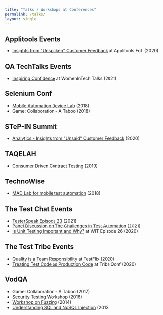 ```yaml
---
title: "Talks / Workshops at Conferences"
permalink: /talks/
layout: single
---
```

## Applitools Events
- [Insights from "Unspoken" Customer Feedback](https://applitools.com/event/insights-from-unspoken-customer-feedback/) at Applitools FoT (2020)

## QA TechTalks Events
- [Inspiring Confidence](https://www.youtube.com/watch?v=j7PulVfBNS4&ab_channel=QATechTalks) at WomenInTech Talks (2021)

## Selenium Conf
- [Mobile Automation Device Lab](https://www.youtube.com/watch?v=FY-5AXyQBl4&feature=youtu.be) (2018)
- Game: Collaboration - A Taboo (2018)

## STeP-IN Summit
- [Analytics - Insights from "Unsaid" Customer Feedback](https://www.youtube.com/watch?v=CCgJBDemNTA) (2020)

## TAQELAH
- [Consumer Driven Contract Testing](https://www.youtube.com/watch?v=CPwjGWRCZk0&ab_channel=Engineers.SG) (2019)

## TechnoWise
- [MAD Lab for mobile test automation](https://www.meetup.com/TechnoWise/events/250127214/) (2018)

## The Test Chat Events
- [TesterSpeak Episode 23](https://www.youtube.com/watch?v=sJi-byIFM3M) (2021)
- [Panel Discussion on The Challenges in Test Automation](https://www.youtube.com/watch?v=N-8vtQcXpg4&list=PLJLHeJhMdVUFkA-gSGIHnix1ds7utOfxU&ab_channel=TheTestChat) (2021)
- [Is Unit Testing Important and Why?](https://www.youtube.com/watch?v=LqellKq5crw) at WIT Episode 26 (2020)

## The Test Tribe Events
- [Quality is a Team Responsibility](https://youtu.be/tLtUuqmBZKo) at TestFlix (2020)
- [Treating Test Code as Production Code](https://www.slideshare.net/lavanyam210/treating-test-code-as-production-code) at TribalQonf (2020)

## VodQA
- Game: Collaboration - A Taboo (2017)
- [Security Testing Workshop](https://www.slideshare.net/lavanyam210/security-testing-operation-vijay) (2016)
- [Workshop on Fuzzing](https://github.com/bitweft/fuzzing) (2014)
- [Understanding SQL and NoSQL Injection](https://www.youtube.com/watch?v=Ufue1Y4JheM&feature=youtu.be&ab_channel=vodQA-aforumforsoftwaretestingenthusiasts) (2013)
